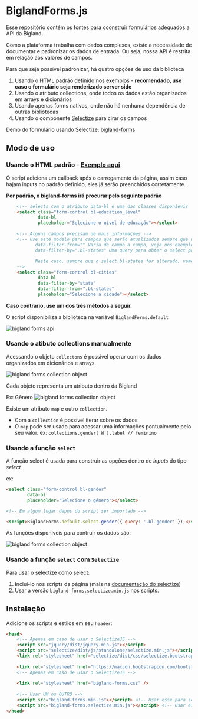 # BiglandForms.js

Esse repositório contém os fontes para cconstruir formulários adequados a API da Bigland.

Como a plataforma trabalha com dados complexos, existe a necessidade de documentar e padronizar os dados de entrada. Ou seja, nossa API é restrita em relação aos valores de campos.

Para que seja possível padronizar, há quatro opções de uso da biblioteca 
 
1. Usando o HTML padrão definido nos exemplos - **recomendado, use caso o formulário seja renderizado server side**
1. Usando o atributo collections, onde todos os dados estão organizados em arrays e dicionários 
1. Usando apenas forms nativos, onde não há nenhuma dependência de outras bibliotecas
1. Usando o componente [Selectize](http://selectize.github.io/selectize.js/) para cirar os campos

Demo do formulário usando Selectize: [bigland-forms](http://public.static.bigland.co.s3-website-sa-east-1.amazonaws.com/bigland-forms/)

## Modo de uso

### Usando o HTML padrão - [Exemplo aqui](https://github.com/rhx-bigland/bigland-forms.js/blob/master/index.ejs)

O script adiciona um callback após o carregamento da página, assim caso hajam inputs no padrão definido, eles já serão preenchidos corretamente.

**Por padrão, o bigland-forms irá procurar pelo seguinte padrão**

```HTML
    <!-- selects com o atributo data-bl e uma das classes disponíevis  -->
    <select class="form-control bl-education_level"
            data-bl
            placeholder="Selecione o nível de educação"></select>
    
    <!-- Alguns campos precisam de mais informações -->
    <!-- Use este modelo para campos que serão atualizados sempre que um outro ser preenchido 
           data-filter-from="" Varia de campo a campo, veja nos exemplos
           data-filter-by=".bl-states" Uma query para obter o select pai
           
           Neste caso, sempre que o select.bl-states for alterado, vamos filtrar as cidades pelo atributo state
    -->
    <select class="form-control bl-cities"
            data-bl
            data-filter-by="state"
            data-filter-from=".bl-states"
            placeholder="Selecione a cidade"></select>
```

**Caso contrario, use um dos três métodos a seguir.**

O script disponibiliza a biblioteca na variável `BiglandForms.default`

![bigland forms api](http://public.static.bigland.co.s3-website-sa-east-1.amazonaws.com/github-media/bigland-forms-api.png)

### Usando o atibuto collections manualmente

Acessando o objeto `collectons` é possível operar com os dados organizados em dicionários e arrays.

![bigland forms collection object](http://public.static.bigland.co.s3-website-sa-east-1.amazonaws.com/github-media/bigland-forms-collections.png)

Cada objeto representa um atributo dentro da Bigland

Ex: Gênero
![bigland forms collection object](http://public.static.bigland.co.s3-website-sa-east-1.amazonaws.com/github-media/bigland-forms-collection-details.png)

Existe um atributo `map` e outro `collection`. 

* Com a `collection` é possível iterar sobre os dados
* O `map` pode ser usado para acessar uma informações pontualmente pelo seu valor. ex: `collections.gender['W'].label // feminino`

### Usando a função `select`

A função select é usada para construir as opções dentro de *inputs* do tipo *select*

ex:
```HTML
<select class="form-control bl-gender"
        data-bl
        placeholder="Selecione o gênero"></select>

<!-- Em algum lugar depos do script ser importado -->

<script>BiglandForms.default.select.gender({ query: '.bl-gender' });</script>
```

As funções disponíveis para contruir os dados são:

![bigland forms collection object](http://public.static.bigland.co.s3-website-sa-east-1.amazonaws.com/github-media/bigland-forms-select.png)

### Usando a função `select` com `Selectize`

Para usar o selectize como select: 

1. Inclui-lo nos scripts da página (mais na [documentação do selectize](https://github.com/selectize/selectize.js#installation-and-files))
2. Usar a versão `bigland-forms.selectize.min.js` nos scripts.

## Instalação

Adicione os scripts e estilos em seu `header`:

```HTML
<head>
    <!-- Apenas em caso de usar o SelectizeJS -->
    <script src="jquery/dist/jquery.min.js"></script>
    <script src="selectize/dist/js/standalone/selectize.min.js"></script>
    <link rel="stylesheet" href="selectize/dist/css/selectize.bootstrap3.css" />
    
    <link rel="stylesheet" href="https://maxcdn.bootstrapcdn.com/bootstrap/3.3.7/css/bootstrap.min.css" />
    <!-- Apenas em caso de usar o SelectizeJS -->
    
    <link rel="stylesheet" href="bigland-forms.css" />
    
    <!-- Usar UM ou OUTRO -->
    <script src="bigland-forms.min.js"></script> <!-- Usar esse para select nativo -->
    <script src="bigland-forms.selectize.min.js"></script> <!-- Usar esse para o SejectizeJS -->
</head>
```

